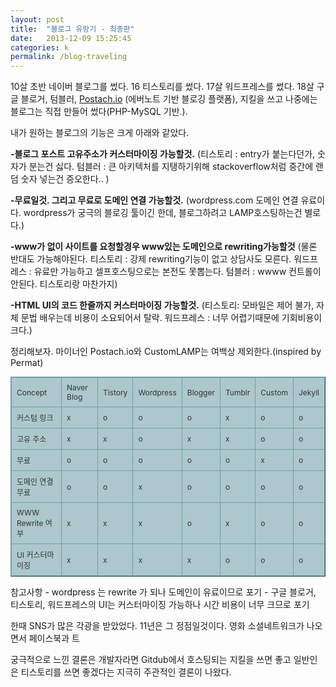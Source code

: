 ```yaml
---
layout: post
title:  "블로그 유랑기 - 최종판"
date:   2013-12-09 15:25:45
categories: k
permalink: /blog-traveling
---
```


10살 초반 네이버 블로그를 썼다.
16 티스토리를 썼다.
17살 워드프레스를 썼다.
18살 구글 블로거, 텀블러, <a href="http://postach.io/">Postach.io</a> (에버노트 기반 블로깅 플랫폼), 지킬을 
쓰고 나중에는 블로그는 직접 만들어 썼다(PHP-MySQL 기반.).

내가 원하는 블로그의 기능은 크게 아래와 같았다.

**-블로그 포스트 고유주소가 커스터마이징 가능할것.**
(티스토리 : entry가 붙는다던가, 숫자가 분는건 싫다.
텀블러 : 큰 아키텍처를 지탱하기위해 stackoverflow처럼 중간에 랜덤 숫자 넣는건 증오한다.. )

**-무료일것. 그리고 무료로 도메인 연결 가능할것.**
(wordpress.com 도메인 연결 유료이다. wordpress가 궁극의 블로깅 툴이긴 한데, 블로그하려고 LAMP호스팅하는건 별로다.)

**-www가 없이 사이트를 요청할경우 www있는 도메인으로 rewriting가능할것**
(물론 반대도 가능해야된다. 
티스토리 : 강제 rewriting기능이 없고 상담사도 모른다.
워드프레스 : 유료만 가능하고 셀프호스팅으로는 본전도 못뽑는다.
텀블러 : wwww 컨트롤이 안된다. 티스토리랑 마찬가지)

**-HTML UI의 코드 한줄까지 커스터마이징 가능할것.**
(티스토리: 모바일은 제어 불가, 자체 문법 배우는데 비용이 소요되어서 탈락.
워드프레스 : 너무 어렵기때문에 기회비용이 크다.)

정리해보자. 마이너인 Postach.io와 CustomLAMP는 여백상 제외한다.(inspired by Permat)

<style type="text/css">
.tftable {font-size:12px;color:#333333;widtd:100%;border-widtd: 1px;border-color: #729ea5;border-collapse: collapse;}
.tftable td {font-size:12px;background-color:#acc8cc;border-widtd: 1px;padding: 8px;border-style: solid;border-color: #729ea5;text-align:left;}
.tftable tr {background-color:#ffffff;}
.tftable td {font-size:12px;border-widtd: 1px;padding: 8px;border-style: solid;border-color: #729ea5;}
.tftable tr:hover {background-color:#ffff99;}
</style>

<center>
<table class="tftable" border="1">
<tr><td>Concept</td><td>Naver Blog</td><td>Tistory</td><td>Wordpress</td><td>Blogger</td><td>Tumblr</td><td>Custom</td><td>Jekyll</td></tr>
<tr><td>커스텀 링크</td><td>x</td><td>o</td><td>o</td><td>o</td><td>x</td><td>o</td><td>o</td></tr>
<tr><td>고유 주소</td><td>x</td><td>x</td><td>o</td><td>x</td><td>x</td><td>o</td><td>o</td></tr>
<tr><td>무료</td><td>o</td><td>o</td><td>o</td><td>o</td><td>o</td><td>x</td><td>o</td></tr>
<tr><td>도메인 연결 무료</td><td>o</td><td>o</td><td>x</td><td>o</td><td>o</td><td>o</td><td>o</td></tr>
<tr><td>WWW Rewrite 여부</td><td>x</td><td>x</td><td>x</td><td>o</td><td>x</td><td>o</td><td>o</td></tr>
<tr><td>UI 커스터마이징</td><td>x</td><td>x</td><td>x</td><td>x</td><td>o</td><td>o</td><td>o</td></tr>
</table>
</center>

참고사항
      - wordpress 는 rewrite 가 되나 도메인이 유료이므로 포기
      - 구글 블로거, 티스토리, 워드프레스의 UI는 커스터마이징 가능하나 시간 비용이 너무 크므로 포기














한때 SNS가 많은 각광을 받았었다. 11년은 그 정점일것이다. 영화 소셜네트워크가 나오면서 페이스북과 트



궁극적으로 느낀 결론은 개발자라면 Gitdub에서 호스팅되는 지킬을 쓰면 좋고 일반인은 티스토리를 쓰면 좋겠다는 지극히 
주관적인 결론이 나왔다.
